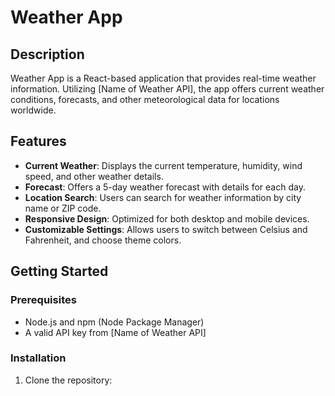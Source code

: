 # Weather App

## Description

Weather App is a React-based application that provides real-time weather information. Utilizing [Name of Weather API], the app offers current weather conditions, forecasts, and other meteorological data for locations worldwide.

## Features

- **Current Weather**: Displays the current temperature, humidity, wind speed, and other weather details.
- **Forecast**: Offers a 5-day weather forecast with details for each day.
- **Location Search**: Users can search for weather information by city name or ZIP code.
- **Responsive Design**: Optimized for both desktop and mobile devices.
- **Customizable Settings**: Allows users to switch between Celsius and Fahrenheit, and choose theme colors.

## Getting Started

### Prerequisites

- Node.js and npm (Node Package Manager)
- A valid API key from [Name of Weather API]

### Installation

1. Clone the repository:
